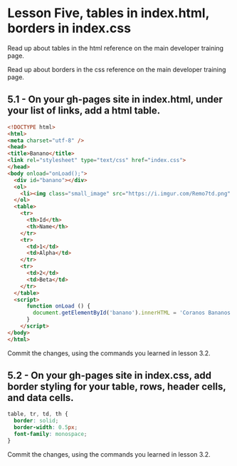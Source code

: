 # Lesson Five, tables in index.html, borders in index.css

Read up about tables in the html reference on the main developer training page.

Read up about borders in the css reference on the main developer training page.

## 5.1 - On your gh-pages site in index.html, under your list of links, add a html table.
```html
<!DOCTYPE html>
<html>
<meta charset="utf-8" />
<head>
<title>Banano</title>
<link rel="stylesheet" type="text/css" href="index.css">
</head>
<body onload="onLoad();">
  <div id="banano"></div>
  <ol>
    <li><img class="small_image" src="https://i.imgur.com/Remo7td.png" /></li>
  </ol>
  <table>
    <tr>
      <th>Id</th>
      <th>Name</th>
    </tr>
    <tr>
      <td>1</td>
      <td>Alpha</td>
    </tr>
    <tr>
      <td>2</td>
      <td>Beta</td>
    </tr>
  </table>
  <script>
      function onLoad () {
        document.getElementById('banano').innerHTML = 'Coranos Bananos';
      }
    </script>
</body>
</html>
```

Commit the changes, using the commands you learned in lesson 3.2.

## 5.2 - On your gh-pages site in index.css, add border styling for your table, rows, header cells, and data cells.
```css
table, tr, td, th {
  border: solid;
  border-width: 0.5px;
  font-family: monospace;
}
```

Commit the changes, using the commands you learned in lesson 3.2.
